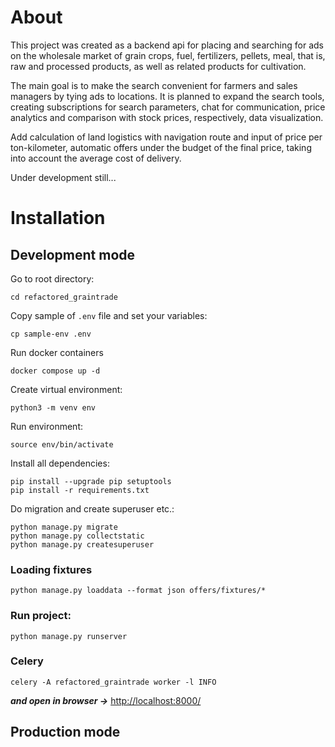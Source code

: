 # About

This project was created as a backend api for placing and searching for ads on the wholesale market of grain crops, fuel, fertilizers, pellets, meal, that is, raw and processed products, as well as related products for cultivation.

The main goal is to make the search convenient for farmers and sales managers by tying ads to locations. It is planned to expand the search tools, creating subscriptions for search parameters, chat for communication, price analytics and comparison with stock prices, respectively, data visualization.

Add calculation of land logistics with navigation route and input of price per ton-kilometer, automatic offers under the budget of the final price, taking into account the average cost of delivery.

Under development still...

# Installation

## Development mode
Go to root directory:
```
cd refactored_graintrade
```

Copy sample of `.env` file and set your variables:
```
cp sample-env .env
```

Run docker containers
```
docker compose up -d
```

Create virtual environment:
```
python3 -m venv env
```

Run environment: 
```
source env/bin/activate
```

Install all dependencies:
```
pip install --upgrade pip setuptools
pip install -r requirements.txt
```
Do migration and create superuser etc.:
```
python manage.py migrate
python manage.py collectstatic
python manage.py createsuperuser
```
### Loading fixtures
```
python manage.py loaddata --format json offers/fixtures/*
```

### Run project:
```
python manage.py runserver
```

### Celery
```
celery -A refactored_graintrade worker -l INFO
```


***and open in browser ->*** [http://localhost:8000/](http://localhost:8000/)

## Production mode

